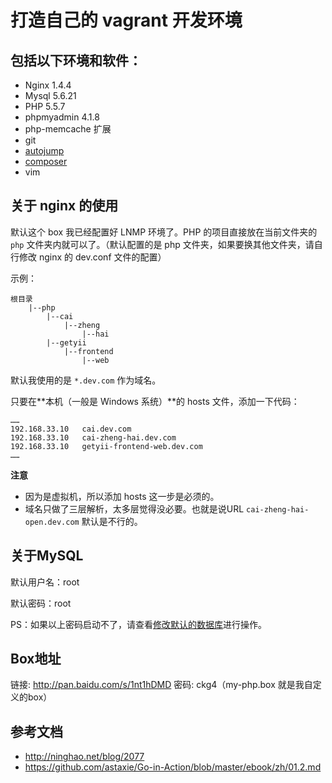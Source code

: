 打造自己的 vagrant 开发环境
================

## 包括以下环境和软件：

- Nginx 1.4.4
- Mysql 5.6.21
- PHP 5.5.7
- phpmyadmin 4.1.8
- php-memcache 扩展
- git
- [autojump](https://github.com/joelthelion/autojump)
- [composer](https://getcomposer.org)
- vim


## 关于 nginx 的使用

默认这个 box 我已经配置好 LNMP 环境了。PHP 的项目直接放在当前文件夹的 `php` 文件夹内就可以了。（默认配置的是 php 文件夹，如果要换其他文件夹，请自行修改 nginx 的 dev.conf 文件的配置）

示例：

```
根目录
	|--php
		|--cai
			|--zheng
				|--hai
		|--getyii
			|--frontend
				|--web
```

默认我使用的是 `*.dev.com` 作为域名。

只要在**本机（一般是 Windows 系统）**的 hosts 文件，添加一下代码：

```
……
192.168.33.10	cai.dev.com
192.168.33.10	cai-zheng-hai.dev.com
192.168.33.10	getyii-frontend-web.dev.com
……
```

**注意**
- 因为是虚拟机，所以添加 hosts 这一步是必须的。
- 域名只做了三层解析，太多层觉得没必要。也就是说URL `cai-zheng-hai-open.dev.com` 默认是不行的。
 


## 关于MySQL

默认用户名：root

默认密码：root

PS：如果以上密码启动不了，请查看[修改默认的数据库](/mysql_init.md)进行操作。

## Box地址

链接: <http://pan.baidu.com/s/1nt1hDMD> 密码: ckg4（my-php.box 就是我自定义的box）


## 参考文档

- <http://ninghao.net/blog/2077>
- <https://github.com/astaxie/Go-in-Action/blob/master/ebook/zh/01.2.md>
